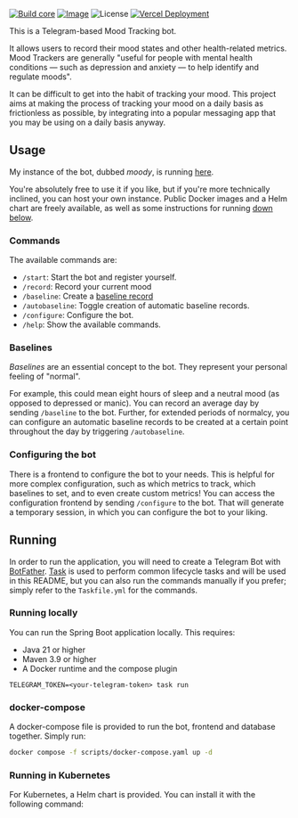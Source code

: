 [![Build core](https://github.com/twaslowski/open-mood-tracker/actions/workflows/build.yml/badge.svg)](https://github.com/twaslowski/open-mood-tracker/actions/workflows/build.yml)
[![Image](https://img.shields.io/docker/v/twaslowski/mood-tracker?sort=semver)](https://hub.docker.com/r/twaslowski/mood-tracker)
![License](https://img.shields.io/github/license/twaslowski/open-mood-tracker)
[![Vercel Deployment](https://deploy-badge.vercel.app/vercel/mood-tracker)](https://vercel.com/tobias-waslowskis-projects/open-mood-tracker)

This is a Telegram-based Mood Tracking bot. 

It allows users to record their mood states and other health-related metrics. 
Mood Trackers are generally "useful for people with mental health conditions —
such as depression and anxiety — to help identify and regulate moods".

It can be difficult to get into the habit of tracking your mood.
This project aims at making the process of tracking your mood on a daily basis as frictionless
as possible, by integrating into a popular messaging app that you may be using on a daily basis
anyway.

## Usage

My instance of the bot, dubbed _moody_, is running [here](https://t.me/open_mood_tracker_bot).

You're absolutely free to use it if you like, but if you're more technically inclined,
you can host your own instance. Public Docker images and a Helm chart are freely available,
as well as some instructions for running [down below](#Running).

### Commands

The available commands are:

- `/start`: Start the bot and register yourself.
- `/record`: Record your current mood
- `/baseline`: Create a [baseline record](#baselines)
- `/autobaseline`: Toggle creation of automatic baseline records.
- `/configure`: Configure the bot.
- `/help`: Show the available commands.

### Baselines

_Baselines_ are an essential concept to the bot. They represent your personal feeling of "normal".

For example, this could mean eight hours of sleep and a neutral mood
(as opposed to depressed or manic). You can record an average day by sending `/baseline` to the bot. 
Further, for extended periods of normalcy, you can configure an automatic baseline records to be
created at a certain point throughout the day by triggering `/autobaseline`.

### Configuring the bot

There is a frontend to configure the bot to your needs. This is helpful for more complex
configuration, such as which metrics to track, which baselines to set, and to even create
custom metrics! You can access the configuration frontend by sending
`/configure` to the bot. That will generate a temporary session, in which you can configure
the bot to your liking.

## Running

In order to run the application, you will need to create a Telegram Bot with [BotFather](https://t.me/botfather).
[Task](https://taskfile.dev/) is used to perform common lifecycle tasks and will be used in this README,
but you can also run the commands manually if you prefer; simply refer to the `Taskfile.yml` for the commands.

### Running locally

You can run the Spring Boot application locally. This requires:

- Java 21 or higher
- Maven 3.9 or higher
- A Docker runtime and the compose plugin

```
TELEGRAM_TOKEN=<your-telegram-token> task run
```

### docker-compose

A docker-compose file is provided to run the bot, frontend and database together. Simply run:

```bash
docker compose -f scripts/docker-compose.yaml up -d
```

### Running in Kubernetes

For Kubernetes, a Helm chart is provided. You can install it with the following command:

```bash
```